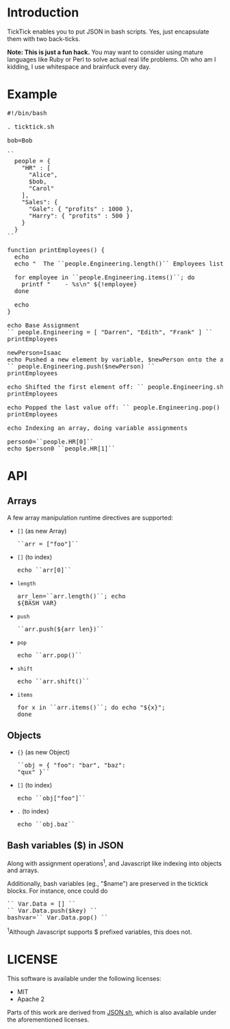 # Introduction

TickTick enables you to put JSON in bash scripts.  Yes, just encapsulate them with two back-ticks.

**Note: This is just a fun hack.** You may want to consider using mature languages like Ruby or Perl to solve actual real life problems.  Oh who am I kidding, I use whitespace and brainfuck every day.

# Example

<pre>
#!/bin/bash

. ticktick.sh

bob=Bob

``
  people = {
    "HR" : [
      "Alice",
      $bob,
      "Carol"
    ],
    "Sales": {
      "Gale": { "profits" : 1000 },
      "Harry": { "profits" : 500 }
    }
  }
``

function printEmployees() {
  echo
  echo "  The ``people.Engineering.length()`` Employees listed are:"

  for employee in ``people.Engineering.items()``; do
    printf "    - %s\n" ${!employee}
  done

  echo 
}

echo Base Assignment
`` people.Engineering = [ "Darren", "Edith", "Frank" ] ``
printEmployees

newPerson=Isaac
echo Pushed a new element by variable, $newPerson onto the array
`` people.Engineering.push($newPerson) ``
printEmployees

echo Shifted the first element off: `` people.Engineering.shift() ``
printEmployees

echo Popped the last value off: `` people.Engineering.pop() ``
printEmployees

echo Indexing an array, doing variable assignments

person0=``people.HR[0]``
echo $person0 ``people.HR[1]``
</pre>
# API

Arrays
---

A few array manipulation runtime directives are supported:
 
 * `[]` (as new Array) <pre>\`\`arr = ["foo"]\`\`</pre>
 * `[]` (to index)     <pre>echo \`\`arr[0]\`\`</pre>
 * `length`            <pre>arr_len=\`\`arr.length()\`\`; echo ${BASH_VAR}</pre>
 * `push`              <pre>\`\`arr.push(${arr_len})\`\`</pre>
 * `pop`               <pre>echo \`\`arr.pop()\`\`</pre>
 * `shift`             <pre>echo \`\`arr.shift()\`\`</pre>
 * `items`             <pre>for x in \`\`arr.items()\`\`; do echo "${x}"; done</pre>

Objects
---

 * `{}` (as new Object) <pre>\`\`obj = { "foo": "bar", "baz": "qux" }\`\`</pre>
 * `[]` (to index)      <pre>echo \`\`obj["foo"]\`\`</pre>
 * `.` (to index)       <pre>echo \`\`obj.baz\`\`</pre>

Bash variables ($) in JSON
---

Along with assignment operations<sup>1</sup>, and Javascript like indexing into objects and arrays.

Additionally, bash variables (eg., "$name") are preserved in the ticktick blocks.  For instance, once could do

<pre>
`` Var.Data = [] ``
`` Var.Data.push($key) ``
bashvar=`` Var.Data.pop() ``
</pre>

<sup>1</sup>Although Javascript supports $ prefixed variables, this does not.

# LICENSE

This software is available under the following licenses:

  * MIT
  * Apache 2

Parts of this work are derived from [JSON.sh](https://github.com/dominictarr/JSON.sh), which is also available under the aforementioned licenses.
